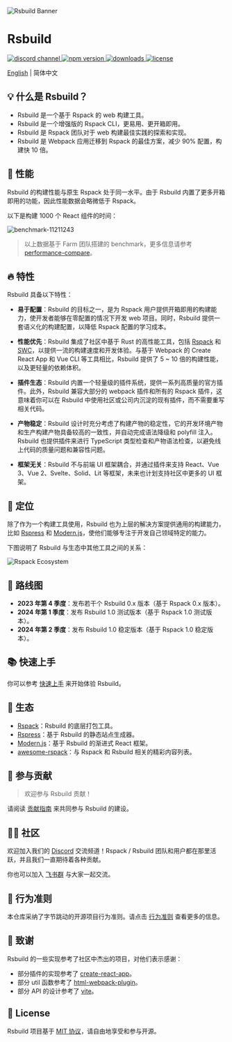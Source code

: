 <picture>
  <img alt="Rsbuild Banner" src="https://github.com/web-infra-dev/rsbuild/assets/7237365/84abc13e-b620-468f-a90b-dbf28e7e9427">
</picture>

# Rsbuild

<p>
  <a href="https://discord.gg/mScJfeeT">
    <img src="https://img.shields.io/discord/977448667919286283?logo=discord&label=discord&colorA=564341&colorB=EDED91" alt="discord channel" />
  </a>
  <a href="https://npmjs.com/package/@rsbuild/shared?activeTab=readme">
   <img src="https://img.shields.io/npm/v/@rsbuild/shared?style=flat-square&colorA=564341&colorB=EDED91" alt="npm version" />
  </a>
  <a href="https://npmcharts.com/compare/@rsbuild/core?minimal=true">
    <img src="https://img.shields.io/npm/dm/@rsbuild/core.svg?style=flat-square&colorA=564341&colorB=EDED91" alt="downloads" />
  </a>
  <a href="https://github.com/web-infra-dev/rsbuild/blob/main/LICENSE">
    <img src="https://img.shields.io/npm/l/@rsbuild/shared?style=flat-square&colorA=564341&colorB=EDED91" alt="license" />
  </a>
</p>

[English](./README.md) | 简体中文

## 💡 什么是 Rsbuild？

- Rsbuild 是一个基于 Rspack 的 web 构建工具。
- Rsbuild 是一个增强版的 Rspack CLI，更易用、更开箱即用。
- Rsbuild 是 Rspack 团队对于 web 构建最佳实践的探索和实现。
- Rsbuild 是 Webpack 应用迁移到 Rspack 的最佳方案，减少 90% 配置，构建快 10 倍。

## 🚀 性能

Rsbuild 的构建性能与原生 Rspack 处于同一水平。由于 Rsbuild 内置了更多开箱即用的功能，因此性能数据会略微低于 Rspack。

以下是构建 1000 个 React 组件的时间：

![benchmark-11211243](https://lf3-static.bytednsdoc.com/obj/eden-cn/rjhwzy/ljhwZthlaukjlkulzlp/rsbuild/benchmark-11271559.png)

> 以上数据基于 Farm 团队搭建的 benchmark，更多信息请参考 [performance-compare](https://github.com/rspack-contrib/performance-compare)。

## 🔥 特性

Rsbuild 具备以下特性：

- **易于配置**：Rsbuild 的目标之一，是为 Rspack 用户提供开箱即用的构建能力，使开发者能够在零配置的情况下开发 web 项目。同时，Rsbuild 提供一套语义化的构建配置，以降低 Rspack 配置的学习成本。

- **性能优先**：Rsbuild 集成了社区中基于 Rust 的高性能工具，包括 [Rspack](https://github.com/web-infra-dev/rspack) 和 [SWC](https://swc.rs/)，以提供一流的构建速度和开发体验。与基于 Webpack 的 Create React App 和 Vue CLI 等工具相比，Rsbuild 提供了 5 ~ 10 倍的构建性能，以及更轻量的依赖体积。

- **插件生态**：Rsbuild 内置一个轻量级的插件系统，提供一系列高质量的官方插件。此外，Rsbuild 兼容大部分的 webpack 插件和所有的 Rspack 插件，这意味着你可以在 Rsbuild 中使用社区或公司内沉淀的现有插件，而不需要重写相关代码。

- **产物稳定**：Rsbuild 设计时充分考虑了构建产物的稳定性，它的开发环境产物和生产构建产物具备较高的一致性，并自动完成语法降级和 polyfill 注入。Rsbuild 也提供插件来进行 TypeScript 类型检查和产物语法检查，以避免线上代码的质量问题和兼容性问题。

- **框架无关**：Rsbuild 不与前端 UI 框架耦合，并通过插件来支持 React、Vue 3、Vue 2、Svelte、Solid、Lit 等框架，未来也计划支持社区中更多的 UI 框架。

## 🎯 定位

除了作为一个构建工具使用，Rsbuild 也为上层的解决方案提供通用的构建能力，比如 [Rspress](https://github.com/web-infra-dev/rspress) 和 [Modern.js](https://github.com/web-infra-dev/modern.js)，使他们能够专注于开发自己领域特定的能力。

下图说明了 Rsbuild 与生态中其他工具之间的关系：

![Rspack Ecosystem](https://github.com/web-infra-dev/rsbuild/assets/7237365/1ec93ad6-b8b1-475b-963f-cba1e7d79dec)

## 📍 路线图

- **2023 年第 4 季度**：发布若干个 Rsbuild 0.x 版本（基于 Rspack 0.x 版本）。
- **2024 年第 1 季度**：发布 Rsbuild 1.0 测试版本（基于 Rspack 1.0 测试版本）。
- **2024 年第 2 季度**：发布 Rsbuild 1.0 稳定版本（基于 Rspack 1.0 稳定版本）。

## 📚 快速上手

你可以参考 [快速上手](https://rsbuild.dev/zh/guide/start/quick-start) 来开始体验 Rsbuild。

## 🦀 生态

- [Rspack](https://github.com/web-infra-dev/rspack)：Rsbuild 的底层打包工具。
- [Rspress](https://github.com/web-infra-dev/rspress)：基于 Rsbuild 的静态站点生成器。
- [Modern.js](https://github.com/web-infra-dev/modern.js)：基于 Rsbuild 的渐进式 React 框架。
- [awesome-rspack](https://github.com/web-infra-dev/awesome-rspack)：与 Rspack 和 Rsbuild 相关的精彩内容列表。

## 🤝 参与贡献

> 欢迎参与 Rsbuild 贡献！

请阅读 [贡献指南](https://github.com/web-infra-dev/rsbuild/blob/main/CONTRIBUTING.md) 来共同参与 Rsbuild 的建设。

## 🧑‍💻 社区

欢迎加入我们的 [Discord](https://discord.gg/mScJfeeT) 交流频道！Rspack / Rsbuild 团队和用户都在那里活跃，并且我们一直期待着各种贡献。

你也可以加入 [飞书群](https://applink.feishu.cn/client/chat/chatter/add_by_link?link_token=3c3vca77-bfc0-4ef5-b62b-9c5c9c92f1b4) 与大家一起交流。

## 🙌 行为准则

本仓库采纳了字节跳动的开源项目行为准则。请点击 [行为准则](./CODE_OF_CONDUCT.md) 查看更多的信息。

## 🤗 致谢

Rsbuild 的一些实现参考了社区中杰出的项目，对他们表示感谢：

- 部分插件的实现参考了 [create-react-app](https://github.com/facebook/create-react-app)。
- 部分 util 函数参考了 [html-webpack-plugin](https://github.com/jantimon/html-webpack-plugin)。
- 部分 API 的设计参考了 [vite](https://github.com/vitejs/vite)。

## 📖 License

Rsbuild 项目基于 [MIT 协议](https://github.com/web-infra-dev/rsbuild/blob/main/LICENSE)，请自由地享受和参与开源。
